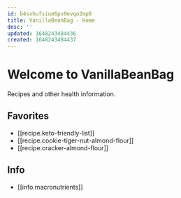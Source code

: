 ```yaml
---
id: b4sxhufsiue6pv9evqo2mp8
title: VanillaBeanBag - Home
desc: ''
updated: 1648243484436
created: 1648243484437
---
```

# Welcome to VanillaBeanBag

Recipes and other health information.

## Favorites
- [[recipe.keto-friendly-list]]
- [[recipe.cookie-tiger-nut-almond-flour]]
- [[recipe.cracker-almond-flour]]

## Info
- [[info.macronutrients]]